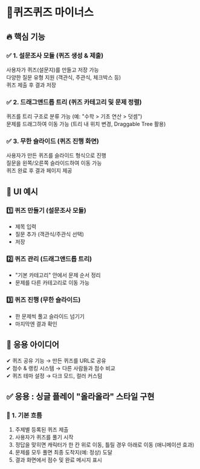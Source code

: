 # 🌠퀴즈퀴즈 마이너스


## 🔥 핵심 기능

### ✅ 1. 설문조사 모듈 (퀴즈 생성 & 제출)
사용자가 퀴즈(설문지)를 만들고 저장 가능<br/>
다양한 질문 유형 지원 (객관식, 주관식, 체크박스 등)<br/>
퀴즈 제출 후 결과 저장<br/>

### ✅ 2. 드래그앤드롭 트리 (퀴즈 카테고리 및 문제 정렬)
퀴즈를 트리 구조로 분류 가능 (예: "수학 > 기초 연산 > 덧셈")<br/>
문제를 드래그하여 이동 가능 (트리 내 위치 변경, Draggable Tree 활용)<br/>

### ✅ 3. 무한 슬라이드 (퀴즈 진행 화면)
사용자가 만든 퀴즈를 슬라이드 형식으로 진행<br/>
질문을 왼쪽/오른쪽 슬라이드하여 이동 가능<br/>
퀴즈 완료 후 결과 페이지 제공<br/>


## 🎨 UI 예시
### 1️⃣ 퀴즈 만들기 (설문조사 모듈)
- 제목 입력
- 질문 추가 (객관식/주관식 선택)
- 저장

### 2️⃣ 퀴즈 관리 (드래그앤드롭 트리)
- "기본 카테고리" 안에서 문제 순서 정리
- 문제를 다른 카테고리로 이동 가능

### 3️⃣ 퀴즈 진행 (무한 슬라이드)
- 한 문제씩 풀고 슬라이드 넘기기
- 마지막엔 결과 확인

 

## 🎯 응용 아이디어

✔ 퀴즈 공유 기능 → 만든 퀴즈를 URL로 공유<br/>
✔ 점수 & 랭킹 시스템 → 다른 사람들과 점수 비교<br/>
✔ 퀴즈 테마 설정 → 다크 모드, 컬러 커스텀<br/>


## ✅ 응용 : 싱글 플레이 "올라올라" 스타일 구현
### 🎯 1. 기본 흐름
1. 주제별 등록된 퀴즈 제출
2. 사용자가 퀴즈를 풀기 시작
3. 정답을 맞히면 캐릭터가 한 칸 위로 이동, 틀릴 경우 아래로 이동 (애니메이션 효과)
4. 문제를 모두 풀면 최종 도착지(예: 정상) 도달
5. 결과 화면에서 점수 및 완료 메시지 표시
